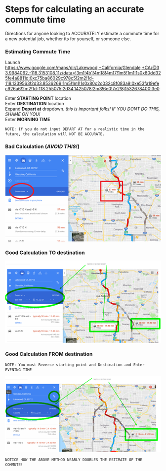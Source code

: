 # Steps for calculating an accurate commute time

Directions for anyone looking to ACCURATELY estimate a commute time for a new potential job, whether its for yourself, or someone else.

### Estimating Commute Time

Launch https://www.google.com/maps/dir/Lakewood,+California/Glendale,+CA/@33.9984062,-118.3153108,11z/data=!3m1!4b1!4m18!4m17!1m5!1m1!1s0x80dd325fe4a8811d:0xc75ba86029c978c5!2m2!1d-118.1339563!2d33.8536269!1m5!1m1!1s0x80c2c032c8f083a9:0xe53fa19efec926a6!2m2!1d-118.255075!2d34.1425078!2m3!6e0!7e2!8j1532678400!3e0


Enter **STARTING POINT** location  
Enter **DESTINATION** location  
Expand **Depart at** dropdown. *this is important folks! IF YOU DONT DO THIS, SHAME ON YOU!*  
Enter **MORNING TIME**  
```
NOTE: If you do not input DEPART AT for a realistic time in the future, the calculation will NOT BE ACCURATE. 
```

### Bad Calculation (*AVOID THIS!*)
![wizard](img/ShortcutMethodBAD.png)


### Good Calculation TO destination

![wizard](img/DirectionswithTimeTO.png)

### Good Calculation FROM destination

```
NOTE: You must Reverse starting point and Destination and Enter EVENING TIME
```

![wizard](img/DirectionsWithTimeFROM.png)


```
NOTICE HOW THE ABOVE METHOD NEARLY DOUBLES THE ESTIMATE OF THE COMMUTE! 
```








